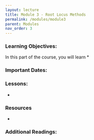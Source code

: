 ```yaml
---
layout: lecture
title: Module 3 - Root Locus Methods
permalink: /modules/module3
parent: Modules
nav_order: 3
---
```

### Learning Objectives:

In this part of the course, you will learn
* 

### Important Dates:

### Lessons:
* 
    

### Resources
* 


### Additional Readings:
